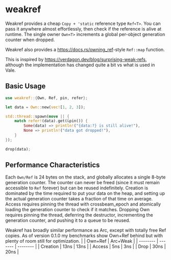 # weakref

Weakref provides a cheap `Copy + 'static` reference type `Ref<T>`. You can
pass it anywhere almost effortlessly, then check if the reference is alive
at runtime. The single owner `Own<T>` increments a global per-object generation
counter when dropped.

Weakref also provides a <https://docs.rs/owning_ref>-style `Ref::map` function.

This is inspired by <https://verdagon.dev/blog/surprising-weak-refs>, although
the implementation has changed quite a bit vs what is used in Vale.

## Basic Usage

```rust
use weakref::{Own, Ref, pin, refer};

let data = Own::new(vec![1, 2, 3]);

std::thread::spawn(move || {
    match refer!(data).get(&pin()) {
        Some(data) => println!("{data:?} is still alive!"),
        None => println!("data got dropped!"),
    }
});

drop(data);
```

## Performance Characteristics

Each `Own/Ref` is 24 bytes on the stack, and globally allocates a single
8-byte generation counter. The counter can never be freed (since it must
remain accessible to `Ref` forever) but can be reused indefinitely. Creation
is dominated by the time required to put your data on the heap, and setting
up the actual generation counter takes a fraction of that time on average.
Access requires pinning the thread with crossbeam_epoch and atomically loading
the generation counter to check if it matches. Dropping Own requires pinning
the thread, deferring the destructor, incrementing the generation counter, and
pushing it to a queue to be reused.

Weakref has broadly similar performance as Arc, except with totally free Ref
copies. As of version 0.1.0 my benchmarks show Own+Ref behind but with plenty of
room still for optimization.
 |          | Own+Ref | Arc+Weak |
 | -------- | ------- | -------- |
 | Creation | 13ns    | 13ns     |
 | Access   | 5ns     | 3ns      |
 | Drop     | 30ns    | 20ns     |
